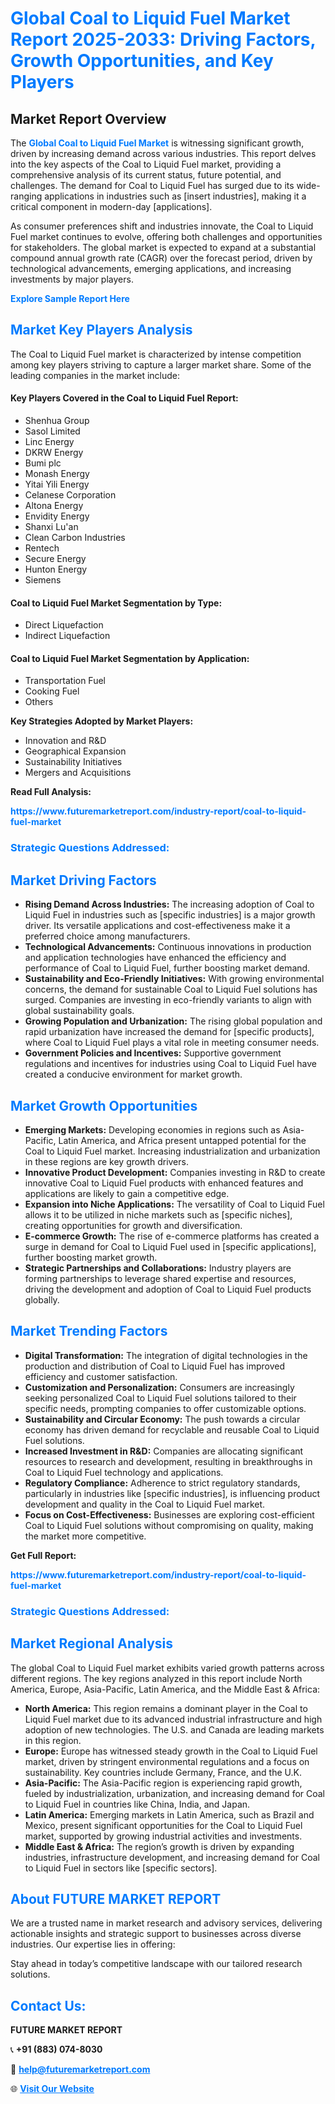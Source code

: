 <h1 style="color: #007BFF;">Global Coal to Liquid Fuel Market Report 2025-2033: Driving Factors, Growth Opportunities, and Key Players</h1>

<section id="overview">
<h2>Market Report Overview</h2>
<p>The <a href="https://www.futuremarketreport.com/industry-report/coal-to-liquid-fuel-market" style="color: #007BFF; text-decoration: none;"><strong>Global Coal to Liquid Fuel Market</strong></a> is witnessing significant growth, driven by increasing demand across various industries. This report delves into the key aspects of the Coal to Liquid Fuel market, providing a comprehensive analysis of its current status, future potential, and challenges. The demand for Coal to Liquid Fuel has surged due to its wide-ranging applications in industries such as [insert industries], making it a critical component in modern-day [applications].</p>
<p>As consumer preferences shift and industries innovate, the Coal to Liquid Fuel market continues to evolve, offering both challenges and opportunities for stakeholders. The global market is expected to expand at a substantial compound annual growth rate (CAGR) over the forecast period, driven by technological advancements, emerging applications, and increasing investments by major players.</p>
</section>

<section id="overview">
<p><a href="https://www.futuremarketreport.com/request-sample/reportId=107753" style="color: #007BFF; text-decoration: none;"><strong>Explore Sample Report Here</strong></a></p>
</section>

<section id="key-players">
<h2 style="color: #007BFF;">Market Key Players Analysis</h2>
<p>The Coal to Liquid Fuel market is characterized by intense competition among key players striving to capture a larger market share. Some of the leading companies in the market include:</p>
<h4>Key Players Covered in the Coal to Liquid Fuel Report:</h4>
<ul><li>Shenhua Group</li><li>Sasol Limited</li><li>Linc Energy</li><li>DKRW Energy</li><li>Bumi plc</li><li>Monash Energy</li><li>Yitai Yili Energy</li><li>Celanese Corporation</li><li>Altona Energy</li><li>Envidity Energy</li><li>Shanxi Lu&#039;an</li><li>Clean Carbon Industries</li><li>Rentech</li><li>Secure Energy</li><li>Hunton Energy</li><li>Siemens</li></ul>
<h4>Coal to Liquid Fuel Market Segmentation by Type:</h4>
<ul><li>Direct Liquefaction</li><li>Indirect Liquefaction</li></ul>

<h4>Coal to Liquid Fuel Market Segmentation by Application:</h4>
<ul><li>Transportation Fuel</li><li>Cooking Fuel</li><li>Others</li></ul>
<p><strong>Key Strategies Adopted by Market Players:</strong></p>
<ul>
<li>Innovation and R&D</li>
<li>Geographical Expansion</li>
<li>Sustainability Initiatives</li>
<li>Mergers and Acquisitions</li>
</ul>
</section>

<section>
<p><strong>Read Full Analysis: </strong></p><a href="https://www.futuremarketreport.com/industry-report/coal-to-liquid-fuel-market" style="color: #007BFF; text-decoration: none;"><strong>https://www.futuremarketreport.com/industry-report/coal-to-liquid-fuel-market</strong></a>
<h3 style="color: #007BFF;">Strategic Questions Addressed:</h3>
</section>

<section id="driving-factors">
<h2 style="color: #007BFF;">Market Driving Factors</h2>
<ul>
<li><strong>Rising Demand Across Industries:</strong> The increasing adoption of Coal to Liquid Fuel in industries such as [specific industries] is a major growth driver. Its versatile applications and cost-effectiveness make it a preferred choice among manufacturers.</li>
<li><strong>Technological Advancements:</strong> Continuous innovations in production and application technologies have enhanced the efficiency and performance of Coal to Liquid Fuel, further boosting market demand.</li>
<li><strong>Sustainability and Eco-Friendly Initiatives:</strong> With growing environmental concerns, the demand for sustainable Coal to Liquid Fuel solutions has surged. Companies are investing in eco-friendly variants to align with global sustainability goals.</li>
<li><strong>Growing Population and Urbanization:</strong> The rising global population and rapid urbanization have increased the demand for [specific products], where Coal to Liquid Fuel plays a vital role in meeting consumer needs.</li>
<li><strong>Government Policies and Incentives:</strong> Supportive government regulations and incentives for industries using Coal to Liquid Fuel have created a conducive environment for market growth.</li>
</ul>
</section>

<section id="growth-opportunities">
<h2 style="color: #007BFF;">Market Growth Opportunities</h2>
<ul>
<li><strong>Emerging Markets:</strong> Developing economies in regions such as Asia-Pacific, Latin America, and Africa present untapped potential for the Coal to Liquid Fuel market. Increasing industrialization and urbanization in these regions are key growth drivers.</li>
<li><strong>Innovative Product Development:</strong> Companies investing in R&D to create innovative Coal to Liquid Fuel products with enhanced features and applications are likely to gain a competitive edge.</li>
<li><strong>Expansion into Niche Applications:</strong> The versatility of Coal to Liquid Fuel allows it to be utilized in niche markets such as [specific niches], creating opportunities for growth and diversification.</li>
<li><strong>E-commerce Growth:</strong> The rise of e-commerce platforms has created a surge in demand for Coal to Liquid Fuel used in [specific applications], further boosting market growth.</li>
<li><strong>Strategic Partnerships and Collaborations:</strong> Industry players are forming partnerships to leverage shared expertise and resources, driving the development and adoption of Coal to Liquid Fuel products globally.</li>
</ul>
</section>

<section id="trending-factors">
<h2 style="color: #007BFF;">Market Trending Factors</h2>
<ul>
<li><strong>Digital Transformation:</strong> The integration of digital technologies in the production and distribution of Coal to Liquid Fuel has improved efficiency and customer satisfaction.</li>
<li><strong>Customization and Personalization:</strong> Consumers are increasingly seeking personalized Coal to Liquid Fuel solutions tailored to their specific needs, prompting companies to offer customizable options.</li>
<li><strong>Sustainability and Circular Economy:</strong> The push towards a circular economy has driven demand for recyclable and reusable Coal to Liquid Fuel solutions.</li>
<li><strong>Increased Investment in R&D:</strong> Companies are allocating significant resources to research and development, resulting in breakthroughs in Coal to Liquid Fuel technology and applications.</li>
<li><strong>Regulatory Compliance:</strong> Adherence to strict regulatory standards, particularly in industries like [specific industries], is influencing product development and quality in the Coal to Liquid Fuel market.</li>
<li><strong>Focus on Cost-Effectiveness:</strong> Businesses are exploring cost-efficient Coal to Liquid Fuel solutions without compromising on quality, making the market more competitive.</li>
</ul>
</section>

<section>
<p><strong>Get Full Report: </strong></p><a href="https://www.futuremarketreport.com/industry-report/coal-to-liquid-fuel-market" style="color: #007BFF; text-decoration: none;"><strong>https://www.futuremarketreport.com/industry-report/coal-to-liquid-fuel-market</strong></a>
<h3 style="color: #007BFF;">Strategic Questions Addressed:</h3>
</section>


<section id="regional-analysis">
<h2 style="color: #007BFF;">Market Regional Analysis</h2>
<p>The global Coal to Liquid Fuel market exhibits varied growth patterns across different regions. The key regions analyzed in this report include North America, Europe, Asia-Pacific, Latin America, and the Middle East & Africa:</p>
<ul>
<li><strong>North America:</strong> This region remains a dominant player in the Coal to Liquid Fuel market due to its advanced industrial infrastructure and high adoption of new technologies. The U.S. and Canada are leading markets in this region.</li>
<li><strong>Europe:</strong> Europe has witnessed steady growth in the Coal to Liquid Fuel market, driven by stringent environmental regulations and a focus on sustainability. Key countries include Germany, France, and the U.K.</li>
<li><strong>Asia-Pacific:</strong> The Asia-Pacific region is experiencing rapid growth, fueled by industrialization, urbanization, and increasing demand for Coal to Liquid Fuel in countries like China, India, and Japan.</li>
<li><strong>Latin America:</strong> Emerging markets in Latin America, such as Brazil and Mexico, present significant opportunities for the Coal to Liquid Fuel market, supported by growing industrial activities and investments.</li>
<li><strong>Middle East & Africa:</strong> The region’s growth is driven by expanding industries, infrastructure development, and increasing demand for Coal to Liquid Fuel in sectors like [specific sectors].</li>
</ul>
</section>

<footer>
<h2 style="color: #007BFF;">About FUTURE MARKET REPORT</h2>
<p>We are a trusted name in market research and advisory services, delivering actionable insights and strategic support to businesses across diverse industries. Our expertise lies in offering:</p>

<p>Stay ahead in today’s competitive landscape with our tailored research solutions.</p>

<h2 style="color: #007BFF;">Contact Us:</h2>
<p><strong>FUTURE MARKET REPORT</strong></p>
<p>📞 <strong>+91 (883) 074-8030</strong></p>
<p>📧 <strong><a href="mailto:help@futuremarketreport.com" style="color: #007BFF;">help@futuremarketreport.com</a></strong></p>
<p>🌐 <strong><a href="https://www.futuremarketreport.com/" style="color: #007BFF;">Visit Our Website</a></strong></p>
</footer>